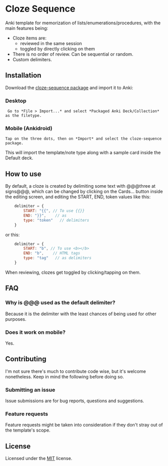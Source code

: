 # Cloze Sequence

Anki template for memorization of lists/enumerations/procedures, with the main features being:

- Cloze items are:
  - reviewed in the same session
  - toggled by directly clicking on them
- There is no order of review. Can be sequential or random.
- Custom delimiters.

## Installation

Download the [cloze-sequence package](https://github.com/tekinosman/cloze-sequence/raw/main/cloze-sequence.apkg) and import it to Anki:

### Desktop

	 Go to *File > Import...* and select *Packaged Anki Deck/Collection* as the filetype. 

### Mobile (Ankidroid)

	Tap on the three dots, then on *Import* and select the cloze-sequence package. 

This will import the template/note type along with a sample card inside the Default deck.


## How to use

By default, a cloze is created by delimiting some text with @@@three at signs@@@, which can be changed by clicking on the Cards... button inside the editing screen, and editing the START, END, token values like this:

```JavaScript
    delimiter = {
        START: "{{", // To use {{}}
        END: "}}",    // as
        type: "token"   // delimiters
    }
```
    
or this:

```JavaScript
    delimiter = {
        START: "b", // To use <b></b>
        END: "b",    // HTML tags
        type: "tag"   // as delimiters
    }
```
When reviewing, clozes get toggled by clicking/tapping on them.

## FAQ

### Why is @@@ used as the default delimiter?

Because it is the delimiter with the least chances of being used for other purposes.

### Does it work on mobile?

Yes.

## Contributing

I'm not sure there's much to contribute code wise, but it's welcome nonetheless. Keep in mind the following before doing so.

### Submitting an issue

Issue submissions are for bug reports, questions and suggestions.

### Feature requests

Feature requests might be taken into consideration if they don't stray out of the template's scope.

## License

Licensed under the [MIT](LICENSE) license.
